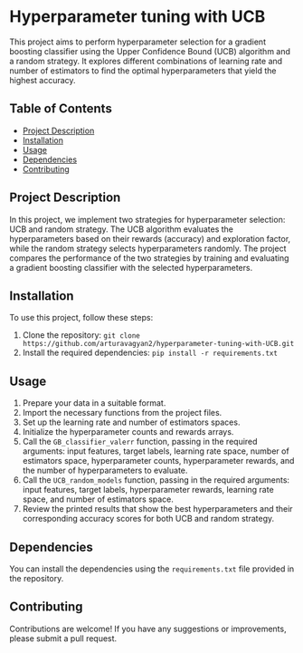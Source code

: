 # Hyperparameter tuning with UCB

This project aims to perform hyperparameter selection for a gradient boosting classifier using the Upper Confidence Bound (UCB) algorithm and a random strategy. It explores different combinations of learning rate and number of estimators to find the optimal hyperparameters that yield the highest accuracy.

## Table of Contents

- [Project Description](#project-description)
- [Installation](#installation)
- [Usage](#usage)
- [Dependencies](#dependencies)
- [Contributing](#contributing)

## Project Description

In this project, we implement two strategies for hyperparameter selection: UCB and random strategy. The UCB algorithm evaluates the hyperparameters based on their rewards (accuracy) and exploration factor, while the random strategy selects hyperparameters randomly. The project compares the performance of the two strategies by training and evaluating a gradient boosting classifier with the selected hyperparameters.

## Installation

To use this project, follow these steps:

1. Clone the repository: `git clone https://github.com/arturavagyan2/hyperparameter-tuning-with-UCB.git`
2. Install the required dependencies: `pip install -r requirements.txt`

## Usage

1. Prepare your data in a suitable format.
2. Import the necessary functions from the project files.
3. Set up the learning rate and number of estimators spaces.
4. Initialize the hyperparameter counts and rewards arrays.
5. Call the `GB_classifier_valerr` function, passing in the required arguments: input features, target labels, learning rate space, number of estimators space, hyperparameter counts, hyperparameter rewards, and the number of hyperparameters to evaluate.
6. Call the `UCB_random_models` function, passing in the required arguments: input features, target labels, hyperparameter rewards, learning rate space, and number of estimators space.
7. Review the printed results that show the best hyperparameters and their corresponding accuracy scores for both UCB and random strategy.

## Dependencies

You can install the dependencies using the `requirements.txt` file provided in the repository.

## Contributing

Contributions are welcome! If you have any suggestions or improvements, please submit a pull request.

